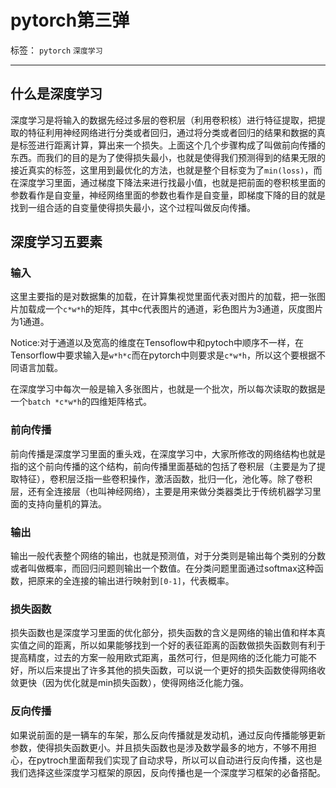 ﻿# pytorch第三弹

标签： `pytorch` `深度学习`

---

## 什么是深度学习  

深度学习是将输入的数据先经过多层的卷积层（利用卷积核）进行特征提取，把提取的特征利用神经网络进行分类或者回归，通过将分类或者回归的结果和数据的真是标签进行距离计算，算出来一个损失。上面这个几个步骤构成了叫做前向传播的东西。而我们的目的是为了使得损失最小，也就是使得我们预测得到的结果无限的接近真实的标签，这里用到最优化的方法，也就是整个目标变为了`min(loss)`，而在深度学习里面，通过梯度下降法来进行找最小值，也就是把前面的卷积核里面的参数看作是自变量，神经网络里面的参数也看作是自变量，即梯度下降的目的就是找到一组合适的自变量使得损失最小，这个过程叫做反向传播。  

## 深度学习五要素  

### 输入  

这里主要指的是对数据集的加载，在计算集视觉里面代表对图片的加载，把一张图片加载成一个`c*w*h`的矩阵，其中c代表图片的通道，彩色图片为3通道，灰度图片为1通道。  


Notice:对于通道以及宽高的维度在Tensoflow中和pytoch中顺序不一样，在Tensorflow中要求输入是`w*h*c`而在pytorch中则要求是`c*w*h`，所以这个要根据不同语言加载。  

在深度学习中每次一般是输入多张图片，也就是一个批次，所以每次读取的数据是一个`batch *c*w*h`的四维矩阵格式。

### 前向传播  

前向传播是深度学习里面的重头戏，在深度学习中，大家所修改的网络结构也就是指的这个前向传播的这个结构，前向传播里面基础的包括了卷积层（主要是为了提取特征），卷积层泛指一些卷积操作，激活函数，批归一化，池化等。除了卷积层，还有全连接层（也叫神经网络），主要是用来做分类器类比于传统机器学习里面的支持向量机的算法。

### 输出    

输出一般代表整个网络的输出，也就是预测值，对于分类则是输出每个类别的分数或者叫做概率，而回归问题则输出一个数值。在分类问题里面通过softmax这种函数，把原来的全连接的输出进行映射到`[0-1]`，代表概率。

### 损失函数    

损失函数也是深度学习里面的优化部分，损失函数的含义是网络的输出值和样本真实值之间的距离，所以如果能够找到一个好的表征距离的函数做损失函数则有利于提高精度，过去的方案一般用欧式距离，虽然可行，但是网络的泛化能力可能不好，所以后来提出了许多其他的损失函数，可以说一个更好的损失函数使得网络收敛更快（因为优化就是min损失函数），使得网络泛化能力强。

### 反向传播  

如果说前面的是一辆车的车架，那么反向传播就是发动机，通过反向传播能够更新参数，使得损失函数更小。并且损失函数也是涉及数学最多的地方，不够不用担心，在pytroch里面帮我们实现了自动求导，所以可以自动进行反向传播，这也是我们选择这些深度学习框架的原因，反向传播也是一个深度学习框架的必备搭配。




